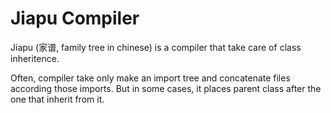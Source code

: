 # Jiapu Compiler

Jiapu (家谱, family tree in chinese) is a compiler that take care of class inheritence.

Often, compiler take only make an import tree and concatenate files according those imports. But in some cases, it places parent class after the one that inherit from it.
